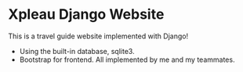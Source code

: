 # Xpleau Django Website
This is a travel guide website implemented with Django!
- Using the built-in database, sqlite3.
- Bootstrap for frontend. All implemented by me and my teammates.
